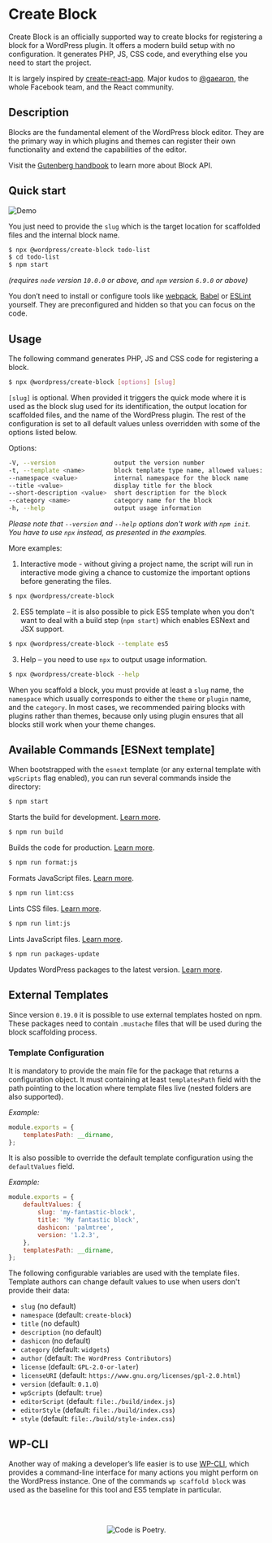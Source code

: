 # Create Block

Create Block is an officially supported way to create blocks for registering a block for a WordPress plugin. It offers a modern build setup with no configuration. It generates PHP, JS, CSS code, and everything else you need to start the project.

It is largely inspired by [create-react-app](https://create-react-app.dev/docs/getting-started). Major kudos to [@gaearon](https://github.com/gaearon), the whole Facebook team, and the React community.

## Description

Blocks are the fundamental element of the WordPress block editor. They are the primary way in which plugins and themes can register their own functionality and extend the capabilities of the editor.

Visit the [Gutenberg handbook](https://developer.wordpress.org/block-editor/developers/block-api/block-registration/) to learn more about Block API.

## Quick start

![Demo](https://make.wordpress.org/core/files/2020/02/74508276-f0648280-4efe-11ea-9cc0-a607b43d1bcf.gif)

You just need to provide the `slug` which is the target location for scaffolded files and the internal block name.

```bash
$ npx @wordpress/create-block todo-list
$ cd todo-list
$ npm start
```

_(requires `node` version `10.0.0` or above, and `npm` version `6.9.0` or above)_

You don’t need to install or configure tools like [webpack](https://webpack.js.org), [Babel](https://babeljs.io) or [ESLint](https://eslint.org) yourself. They are preconfigured and hidden so that you can focus on the code.

## Usage

The following command generates PHP, JS and CSS code for registering a block.

```bash
$ npx @wordpress/create-block [options] [slug]
```

`[slug]` is optional. When provided it triggers the quick mode where it is used as the block slug used for its identification, the output location for scaffolded files, and the name of the WordPress plugin. The rest of the configuration is set to all default values unless overridden with some of the options listed below.

Options:

```bash
-V, --version                output the version number
-t, --template <name>        block template type name, allowed values: "es5", "esnext", or the name of an external npm package (default: "esnext")
--namespace <value>          internal namespace for the block name
--title <value>              display title for the block
--short-description <value>  short description for the block
--category <name>            category name for the block
-h, --help                   output usage information
```

_Please note that `--version` and `--help` options don't work with `npm init`. You have to use `npx` instead, as presented in the examples._

More examples:

1. Interactive mode - without giving a project name, the script will run in interactive mode giving a chance to customize the important options before generating the files.

```bash
$ npx @wordpress/create-block
```

2. ES5 template – it is also possible to pick ES5 template when you don't want to deal with a build step (`npm start`) which enables ESNext and JSX support.

```bash
$ npx @wordpress/create-block --template es5
```

3. Help – you need to use `npx` to output usage information.

```bash
$ npx @wordpress/create-block --help
```

When you scaffold a block, you must provide at least a `slug` name, the `namespace` which usually corresponds to either the `theme` or `plugin` name, and the `category`. In most cases, we recommended pairing blocks with plugins rather than themes, because only using plugin ensures that all blocks still work when your theme changes.

## Available Commands [ESNext template]

When bootstrapped with the `esnext` template (or any external template with `wpScripts` flag enabled), you can run several commands inside the directory:

```bash
$ npm start
```

Starts the build for development. [Learn more](/packages/scripts#start).

```bash
$ npm run build
```

Builds the code for production. [Learn more](/packages/scripts#build).

```bash
$ npm run format:js
```

Formats JavaScript files. [Learn more](/packages/scripts#format-js).

```bash
$ npm run lint:css
```

Lints CSS files. [Learn more](/packages/scripts#lint-style).

```bash
$ npm run lint:js
```

Lints JavaScript files. [Learn more](/packages/scripts#lint-js).

```bash
$ npm run packages-update
```

Updates WordPress packages to the latest version. [Learn more](/packages/scripts#packages-update).

## External Templates

Since version `0.19.0` it is possible to use external templates hosted on npm. These packages need to contain `.mustache` files that will be used during the block scaffolding process.

### Template Configuration

It is mandatory to provide the main file for the package that returns a configuration object. It must containing at least `templatesPath` field with the path pointing to the location where template files live (nested folders are also supported).

_Example:_

```js
module.exports = {
	templatesPath: __dirname,
};
```

It is also possible to override the default template configuration using the `defaultValues` field.

_Example:_

```js
module.exports = {
	defaultValues: {
		slug: 'my-fantastic-block',
		title: 'My fantastic block',
		dashicon: 'palmtree',
		version: '1.2.3',
	},
	templatesPath: __dirname,
};
```

The following configurable variables are used with the template files. Template authors can change default values to use when users don't provide their data:

-   `slug` (no default)
-   `namespace` (default: `create-block`)
-   `title` (no default)
-   `description` (no default)
-   `dashicon` (no default)
-   `category` (default: `widgets`)
-   `author` (default: `The WordPress Contributors`)
-   `license` (default: `GPL-2.0-or-later`)
-   `licenseURI` (default: `https://www.gnu.org/licenses/gpl-2.0.html`)
-   `version` (default: `0.1.0`)
-   `wpScripts` (default: `true`)
-   `editorScript` (default: `file:./build/index.js`)
-   `editorStyle` (default: `file:./build/index.css`)
-   `style` (default: `file:./build/style-index.css`)

## WP-CLI

Another way of making a developer’s life easier is to use [WP-CLI](https://wp-cli.org), which provides a command-line interface for many actions you might perform on the WordPress instance. One of the commands `wp scaffold block` was used as the baseline for this tool and ES5 template in particular.

<br/><br/><p align="center"><img src="https://s.w.org/style/images/codeispoetry.png?1" alt="Code is Poetry." /></p>
